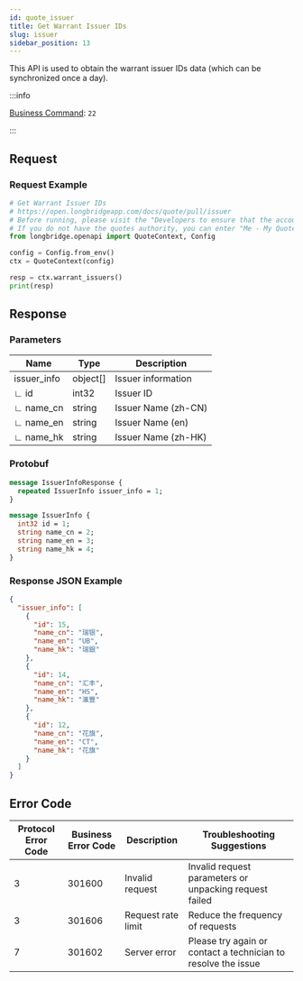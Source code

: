 ```yaml
---
id: quote_issuer
title: Get Warrant Issuer IDs
slug: issuer
sidebar_position: 13
---
```


This API is used to obtain the warrant issuer IDs data (which can be synchronized once a day).

:::info

[Business Command](../../socket/protocol/request): `22`

:::

## Request

### Request Example

```python
# Get Warrant Issuer IDs
# https://open.longbridgeapp.com/docs/quote/pull/issuer
# Before running, please visit the "Developers to ensure that the account has the correct quotes authority.
# If you do not have the quotes authority, you can enter "Me - My Quotes - Store" to purchase the authority through the "Longbridge" mobile client.
from longbridge.openapi import QuoteContext, Config

config = Config.from_env()
ctx = QuoteContext(config)

resp = ctx.warrant_issuers()
print(resp)
```

## Response

### Parameters

| Name        | Type     | Description         |
| ----------- | -------- | ------------------- |
| issuer_info | object[] | Issuer information  |
| ∟ id        | int32    | Issuer ID           |
| ∟ name_cn   | string   | Issuer Name (zh-CN) |
| ∟ name_en   | string   | Issuer Name (en)    |
| ∟ name_hk   | string   | Issuer Name (zh-HK) |

### Protobuf

```protobuf
message IssuerInfoResponse {
  repeated IssuerInfo issuer_info = 1;
}

message IssuerInfo {
  int32 id = 1;
  string name_cn = 2;
  string name_en = 3;
  string name_hk = 4;
}
```

### Response JSON Example

```json
{
  "issuer_info": [
    {
      "id": 15,
      "name_cn": "瑞银",
      "name_en": "UB",
      "name_hk": "瑞銀"
    },
    {
      "id": 14,
      "name_cn": "汇丰",
      "name_en": "HS",
      "name_hk": "滙豐"
    },
    {
      "id": 12,
      "name_cn": "花旗",
      "name_en": "CT",
      "name_hk": "花旗"
    }
  ]
}
```

## Error Code

| Protocol Error Code | Business Error Code | Description        | Troubleshooting Suggestions                                   |
| ------------------- | ------------------- | ------------------ | ------------------------------------------------------------- |
| 3                   | 301600              | Invalid request    | Invalid request parameters or unpacking request failed        |
| 3                   | 301606              | Request rate limit | Reduce the frequency of requests                              |
| 7                   | 301602              | Server error       | Please try again or contact a technician to resolve the issue |
